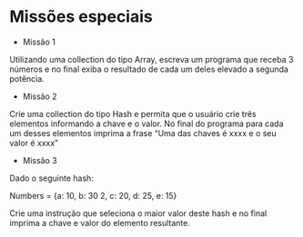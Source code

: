 # Missões especiais

- Missão 1

Utilizando uma collection do tipo Array, escreva um programa que receba 3 números e no final exiba o resultado de cada um deles elevado a segunda potência.

- Missão 2

Crie uma collection do tipo Hash e permita que o usuário crie três elementos informando a chave e o valor. No final do programa para cada um desses elementos imprima a frase “Uma das chaves é xxxx e o seu valor é xxxx”

- Missão 3

Dado o seguinte hash:

Numbers = {a: 10, b: 30 2, c: 20, d: 25, e: 15}

Crie uma instrução que seleciona o maior valor deste hash e no final imprima a chave e valor do elemento resultante.
